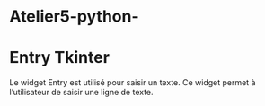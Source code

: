 # Atelier5-python-
# Entry Tkinter
Le widget Entry est utilisé pour saisir un texte. Ce widget permet à l’utilisateur de saisir une ligne de texte.

